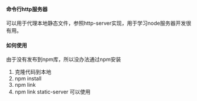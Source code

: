 #### 命令行http服务器
可以用于代理本地静态文件，参照http-server实现，用于学习node服务器开发很有用。
#### 如何使用
由于没有发布到npm库，所以没办法通过npm安装
1. 克隆代码到本地
2. npm install
3. npm link
4. npm link static-server 可以使用
